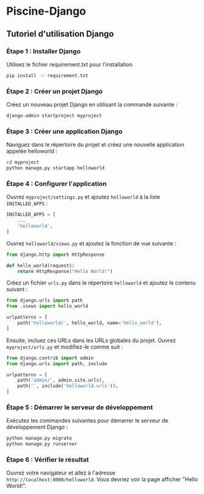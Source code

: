 # Piscine-Django

## Tutoriel d'utilisation Django

### Étape 1 : Installer Django

Utilisez le fichier requirement.txt pour l'installation

```bash
pip install -r requirement.txt
```

### Étape 2 : Créer un projet Django

Créez un nouveau projet Django en utilisant la commande suivante :

```bash
django-admin startproject myproject
```

### Étape 3 : Créer une application Django

Naviguez dans le répertoire du projet et créez une nouvelle application appelée helloworld :

```bash
cd myproject
python manage.py startapp helloworld
```

### Étape 4 : Configurer l'application

Ouvrez `myproject/settings.py` et ajoutez `helloworld` à la liste `INSTALLED_APPS` :

```python
INSTALLED_APPS = [
    ...
    'helloworld',
]
```

Ouvrez `helloworld/views.py` et ajoutez la fonction de vue suivante :

```python
from django.http import HttpResponse

def hello_world(request):
    return HttpResponse("Hello World!")
```

Créez un fichier `urls.py` dans le répertoire `helloworld` et ajoutez le contenu suivant :

```python
from django.urls import path
from .views import hello_world

urlpatterns = [
    path('helloworld/', hello_world, name='hello_world'),
]
```

Ensuite, incluez ces URLs dans les URLs globales du projet. Ouvrez `myproject/urls.py` et modifiez-le comme suit :

```python
from django.contrib import admin
from django.urls import path, include

urlpatterns = [
    path('admin/', admin.site.urls),
    path('', include('helloworld.urls')),
]
```

### Étape 5 : Démarrer le serveur de développement

Exécutez les commandes suivantes pour démarrer le serveur de développement Django :

```bash
python manage.py migrate
python manage.py runserver
```

### Étape 6 : Vérifier le résultat

Ouvrez votre navigateur et allez à l'adresse `http://localhost:8000/helloworld`. Vous devriez voir la page afficher "Hello World!".